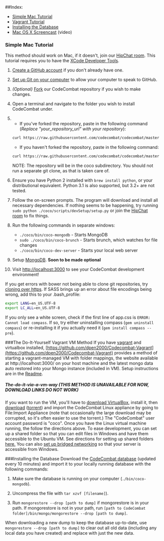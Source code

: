 ##Index:

* [Simple Mac Tutorial](#simple-mac-tutorial)
* [Vagrant Tutorial](#the-do-it-yourself-vagrant-vm-method)
* [Installing the Database](#installing-the-database)
* [Mac OS X Screencast](https://www.youtube.com/watch?v=fom1ksXSbKM) (video)

### Simple Mac Tutorial

This method should work on Mac, if it doesn't, join our [HipChat room](https://www.hipchat.com/g3plnOKqa). This tutorial requires you to have the [XCode Developer Tools](http://itunes.apple.com/us/app/xcode/id497799835?ls=1&mt=12).

1. [Create a GitHub account](https://github.com/join) if you don't already have one.
2. [Set up Git on your computer](https://help.github.com/articles/set-up-git/) to allow your computer to speak to GitHub.
3. _(Optional)_ [Fork](https://github.com/codecombat/codecombat/fork) our CodeCombat repository if you wish to make changes.
4. Open a terminal and navigate to the folder you wish to install CodeCombat under.
5. * If you've forked the repository, paste in the following command (*Replace "your_repository_url" with your repository*):

    ```bash
    curl https://raw.githubusercontent.com/codecombat/codecombat/master/scripts/devSetup/bootstrap.sh | bash -s your_repository_url  
    ```
   * If you haven't forked the repository, paste in the following command:

    ```bash
    curl https://raw.githubusercontent.com/codecombat/codecombat/master/scripts/devSetup/bootstrap.sh | bash
    ```

    NOTE: The repository will be in the coco subdirectory. You should not run a separate git clone, as that is taken care of.
6. Ensure you have Python 2 installed with `brew install python`, or your distributional equivalent.  Python 3.1 is also supported, but 3.2+ are not tested.
7. Follow the on-screen prompts.  The program will download and install all necessary dependencies. If nothing seems to be happening, try running `sudo python ./coco/scripts/devSetup/setup.py` or join the [HipChat room](www.hipchat.com/g3plnOKqa) to fix things.
8.  Run the following commands in separate windows:
    * `./coco/bin/coco-mongodb` - Starts MongoDB
    * `sudo ./coco/bin/coco-brunch` - Starts brunch, which watches for file changes 
    * `./coco/bin/coco-dev-server` - Starts your local web server
9. Setup [MongoDB](#installing-the-database). **Soon to be made optional**
10. Visit [http://localhost:3000](http://localhost:3000) to see your CodeCombat development environment!

If you get errors with bower not being able to clone git repositories, try [cloning over https](http://stackoverflow.com/questions/1722807/git-convert-git-urls-to-http-urls/11383587#11383587). If SASS brings up an error about file encodings being wrong, add this to your .bash_profile:

```bash
export LANG=en_US.UTF-8
export LC_ALL=en_US.UTF-8
```

If you only see a white screen, check if the first line of app.css is `ERROR: Cannot load compass`. If so, try either uninstalling compass (`gem uninstall compass`) or re-installing it if you actually need it (`gem install compass --pre`).

###The Do-It-Yourself Vagrant VM Method
If you have [vagrant](http://www.vagrantup.com/) and virtualbox installed, [https://github.com/dpen2000/Codecombat-Vagrant](https://github.com/dpen2000/Codecombat-Vagrant) provides a method of starting a vagrant-managed VM with folder mappings, the website available at http://localhost:3000/ on your host machine and the latest mongo data auto restored into your Mongo instance (included in VM). Setup instructions are in the [Readme](https://github.com/dpen2000/Codecombat-Vagrant/blob/master/README.md).
##### The-do-it-via-a-vm-way (THIS METHOD IS UNAVAILABLE FOR NOW, DOWNLOAD LINKS DO NOT WORK)
If you want to run the VM, you'll have to [download VirtualBox](http://download.virtualbox.org/virtualbox/4.3.6/VirtualBox-4.3.6-91406-Win.exe), install it, then [download](https://s3.amazonaws.com/CodeCombatLargeFiles/CoCoLinux.ova) ([torrent](https://s3.amazonaws.com/CodeCombatLargeFiles/CoCoLinux.ova?torrent)) and import the CodeCombat Linux appliance by going to File:Import Appliance (note that occasionally the large download may be corrupted, so it's often easier to use the torrent.) The "CodeCombat" user account password is "coco". Once you have the Linux virtual machine running, the follow the directions above. To ease development, you can set up a shared folder so that you can edit files in Windows and have them accessible to the Ubuntu VM. See directions for setting up shared folders [here.](http://mikesmithers.wordpress.com/2011/03/23/installing-ubuntu-in-virtualbox-on-a-windows-7-host/#attachment_898) You can also [set up bridged networking](http://askubuntu.com/questions/196118/how-to-access-localhost-on-virtualbox-host-machine) so that your server is accessible from Windows.

###Installing the Database
Download the [CodeCombat database](http://54.91.159.37/dump.tar.gz) (updated every 10 minutes) and import it to your locally running database with the following commands:

1. Make sure the database is running on your computer (`./bin/coco-mongodb`).

1. Uncompress the file with `tar xzvf [filename]`).

1. Run `mongorestore --drop [path to dump]` if mongorestore is in your path. If mongorestore is not in your path, run `[path to CodeCombat folder]/bin/mongo/mongorestore --drop [path to dump]`.

When downloading a new dump to keep the database up-to-date, use `mongorestore --drop [path to dump]` to clear out all old data (including any local data you have created) and replace with just the new data.